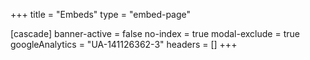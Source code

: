 +++
title = "Embeds"
type = "embed-page"

[cascade]
banner-active = false
no-index = true
modal-exclude = true
googleAnalytics = "UA-141126362-3"
headers = []
+++
